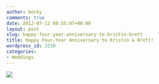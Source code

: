 ```yaml
---
author: becky
comments: true
date: 2012-07-12 08:55:07+00:00
layout: post
slug: happy-four-year-anniversary-to-kristin-brett
title: Happy Four-Year Anniversary to Kristin & Brett!
wordpress_id: 3210
categories:
- Weddings
---
```


[![](http://www.beckyjenson.com/wp-content/uploads/2012/03/blog-July08-00011.jpg)](http://www.beckyjenson.com/wp-content/uploads/2012/03/blog-July08-00011.jpg)
